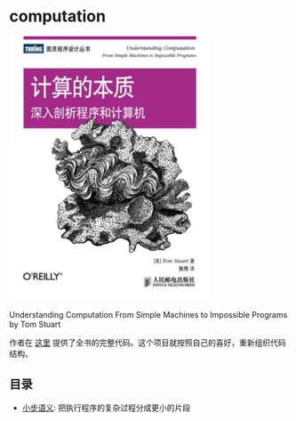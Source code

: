 # computation

![cover](cover.jpg)

Understanding Computation From Simple Machines to Impossible Programs by Tom Stuart

作者在 [这里](https://github.com/tomstuart/computationbook) 提供了全书的完整代码。这个项目就按照自己的喜好，重新组织代码结构。

## 目录

- [小步语义](small_step): 把执行程序的复杂过程分成更小的片段
